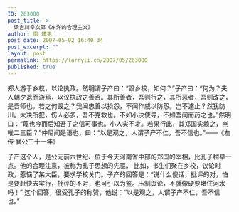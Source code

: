 ```yaml
---
ID: 263080
post_title: >
  读吉川幸次郎《东洋的合理主义》
author: 南 靖男
post_date: 2007-05-02 16:40:34
post_excerpt: ""
layout: post
permalink: https://larryli.cn/2007/05/263080
published: true
---
```

郑人游于乡校，以论执政。然明谓子产曰：“毁乡校，如何？”子产曰：“何为？夫人朝夕退而游焉，以议执政之善否。其所善者，吾则行之，其所恶者，吾则改之，是吾师也。若之何毁之？我闻忠善以损怨，不闻作威以防怨。岂不遽止？然犹防川。大决所犯，伤人必多，吾不克救也。不如小决使导，不如吾闻而药之也。”然明曰：“蔑也今而后知吾子之信可事也。小人实不才。若果行此，其郑国实赖之，岂唯二三臣？”仲尼闻是语也，曰：“以是观之，人谓子产不仁，吾不信也。”——《左传·襄公三十一年》

子产这个人，是公元前六世纪、位于今天河南省中部的郑国的宰相，比孔子稍早一点。他的合理注意，被称为孔子思想的先驱。
比如，书生们聚在乡校，议论时政，惹恼了某大臣，要求学校关门。子产的回答是：“说什么傻话，批评的对，怕是要赶快去实行，批评的不对，也可引以为鉴。压制舆论，不就像硬要堵住河水吗！”
这个回答，很受孔子的称赞，他说：“以是观之，人谓子产不仁，吾不信也。”